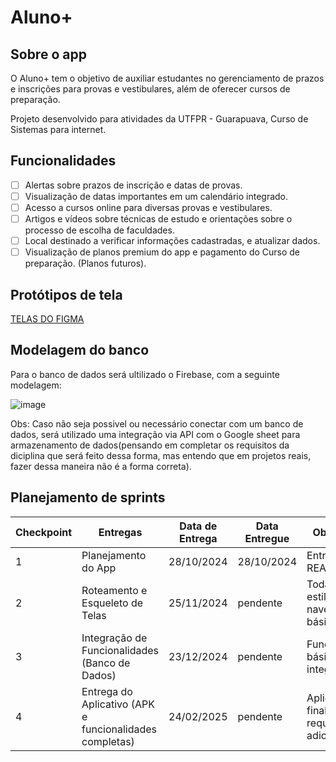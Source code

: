 # Aluno+

## Sobre o app
O Aluno+ tem o objetivo de auxiliar estudantes no gerenciamento de prazos e inscrições para provas e vestibulares, além de oferecer cursos de preparação. 

Projeto desenvolvido para atividades da UTFPR - Guarapuava, Curso de Sistemas para internet.

## Funcionalidades
- [ ] Alertas sobre prazos de inscrição e datas de provas.
- [ ] Visualização de datas importantes em um calendário integrado.
- [ ] Acesso a cursos online para diversas provas e vestibulares.
- [ ] Artigos e vídeos sobre técnicas de estudo e orientações sobre o processo de escolha de faculdades.
- [ ] Local destinado a verificar informações cadastradas, e atualizar dados.
- [ ] Visualização de planos premium do app e pagamento do Curso de preparação. (Planos futuros).

## Protótipos de tela
[TELAS DO FIGMA](https://www.figma.com/design/9xXuQZIJ5Um3Wb0nO2et7r/DPM?node-id=0-1&t=F503ApqBIwMrZBhP-1)

## Modelagem do banco
Para o banco de dados será ultilizado o Firebase, com a seguinte modelagem:

![image](https://github.com/user-attachments/assets/bc3cbb82-05e9-4d4d-a53e-21cc8fc018d1)

Obs: Caso não seja possivel ou necessário conectar com um banco de dados, será utilizado uma integração via API com o Google sheet para armazenamento de dados(pensando em completar os requisitos da diciplina que será feito dessa forma, mas entendo que em projetos reais, fazer dessa maneira não é a forma correta).
## Planejamento de sprints

| Checkpoint   | Entregas                                    | Data de Entrega  | Data Entregue  | Observações                                      |
|--------------|---------------------------------------------|------------------|----------------|--------------------------------------------------|
| 1 | Planejamento do App                                    | 28/10/2024       | 28/10/2024     | Entrega do README.md  |
| 2 | Roteamento e Esqueleto de Telas                        | 25/11/2024       | pendente       | Todas as telas estilizadas e navegação básica.   |
| 3 | Integração de Funcionalidades (Banco de Dados)         | 23/12/2024       | pendente       | Funcionalidades básicas integradas.              |
| 4 | Entrega do Aplicativo (APK e funcionalidades completas)| 24/02/2025       | pendente       | Aplicativo finalizado com requisitos adicionais. |
